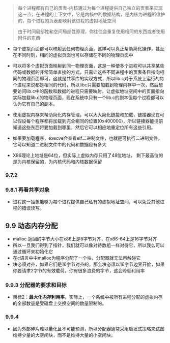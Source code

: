 

> 每个进程都有自己的页表-内核通过为每个进程提供自己独立的页表来实现这一点，在进程的上下文中，它是内核中的数据结构，是内核为进程所维护的，每个进程的页表都映射该进程的虚拟地址空间

> 由于时间局部性和空间局部性原理，你往往会重复使用相同的东西或者使用附件的东西

* 每个虚拟页面都可以映射到任何物理页面，这样可以真正帮助简化操作，甚至在不同时刻，相同的虚拟页面也可以存储在不同的物理页面中

* 可以将多个虚拟页面映射到同一物理页面，这是一种使多个进程可以共享某些代码或数据的非常简单直接的方式，只需让这些不同进程中的页表条目指向相同的物理页面即可，这就是共享库的实现方式，所以lib.c对于系统上运行的每个进程来说都是相同的代码，所以libc只需要加载到物理内存中一次，然后想要访问lib.c中的函数和数据的进程只需要映射，让虚拟地址空间中的页面指向实际加载lib.c的物理页面，现在系统中只有一个lib.c的副本但每个过程都可以认为它有自己的副本。

* 使用虚拟内存来帮助简化内存管理，可以大大简化链接和加载，链接器现在可以假设每个程序都将加载到完全相同的位置(0x400000)，所以链接器能提前知道这些东西将要加载到哪里，然后它可以相应地重定位所有这些引用。

* 如果要加载程序，execve会查看elf二进制文件，也就是可执行二进制文件，它可以知道二进制文件中的代码和数据段有多大

* X86理论上地址是64位，但实际上虚拟内存只用了48位地址，
剩下最高位的是为内核保留的，为内核代码和内核数据保留

### 9.7.2 

### 9.8.1 再看共享对象
* 进程这一抽象能够为每个进程提供自己私有的虚拟地址空间，可以免受其他进程的错误读写。

## 9.9 动态内存分配
* malloc 返回的字节大小在x86上是8字节对齐，在x86-64上是16字节对齐
* 所以一旦我们得到了指针，我们就可以像对待数组一样对待它，所以我么可以通过循环来初始化它
* 在c语言中中malloc为程序分配了一个块，分配器就无法再触碰它
* 块必须对齐，如果它们是16字节对齐的，那么块必须以16字节边界开始，如果你要请求2字节的有效载荷，你有很多浪费的字节，这会降低利用率

### 9.9.3 分配器的要求和目标
* 目标2：**最大化内存利用率**。实际上，一个系统中被所有进程分配的虚拟内存的全部数量是受磁盘上交换空间的数量限制的。

### 9.9.4
* 因为外部碎片难以量化且不可能预测，所以分配器通常采用启发式策略来试图维持少量的大空闲块，而不是维持大量的小空闲块。

